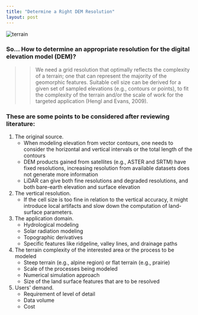 ```yaml
---
title: "Determine a Right DEM Resolution"
layout: post
---
```


![terrain](https://images.unsplash.com/photo-1472101126021-3910d43690a9?ixid=MnwxMjA3fDB8MHxwaG90by1wYWdlfHx8fGVufDB8fHx8&ixlib=rb-1.2.1&auto=format&fit=crop&w=1191&q=80)

### So... How to determine an appropriate resolution for the digital elevation model (DEM)?
> > We need a grid resolution that optimally reflects the complexity of a terrain; one that can represent the majority of the geomorphic features. Suitable cell size can be derived for a given set of sampled elevations (e.g., contours or points), to fit the complexity of the terrain and/or the scale of work for the targeted application (Hengl and Evans, 2009).

### These are some points to be considered after reviewing literature:
1. The original source. 
    * When modeling elevation from vector contours, one needs to consider the horizontal and vertical intervals or the total length of the contours
    * DEM products gained from satellites (e.g., ASTER and SRTM) have fixed resolutions, increasing resolution from available datasets does not generate more information
    * LiDAR can give both fine resolutions and degraded resolutions, and both bare-earth elevation and surface elevation
2. The vertical resolution.
    * If the cell size is too fine in relation to the vertical accuracy, it might introduce local artifacts and slow down the computation of land-surface parameters.
3. The application domain.
    * Hydrological modeling
    * Solar radiation modeling
    * Topographic derivatives
    * Specific features like ridgeline, valley lines, and drainage paths
4. The terrain complexity of the interested area or the process to be modeled
    * Steep terrain (e.g., alpine region) or flat terrain (e.g., prairie)
    * Scale of the processes being modeled
    * Numerical simulation approach
    * Size of the land surface features that are to be resolved
5. Users' demand.
    * Requirement of level of detail
    * Data volume
    * Cost
